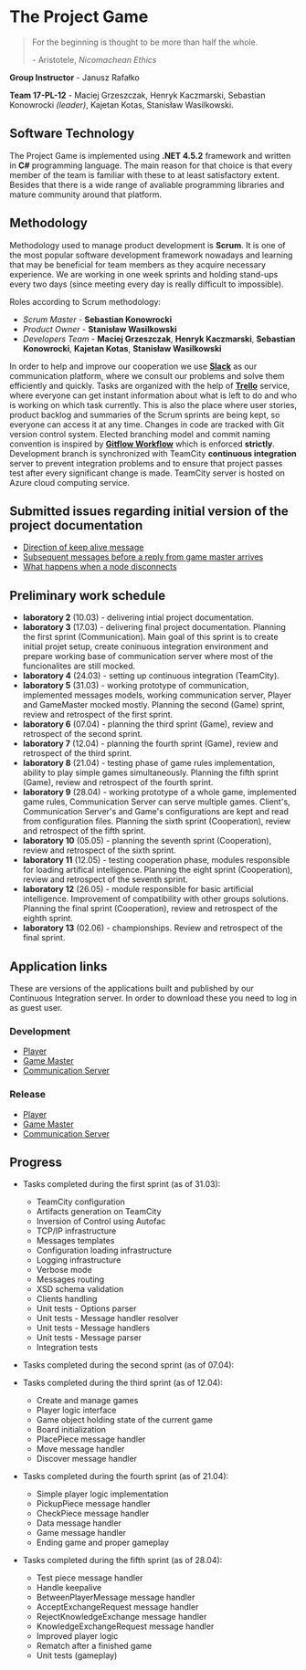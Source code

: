 # The Project Game

> For the beginning is thought to be more than half the whole.
>
> \- Aristotele, _Nicomachean Ethics_

**Group Instructor** - Janusz Rafałko

**Team 17-PL-12** - Maciej Grzeszczak, Henryk Kaczmarski, Sebastian Konowrocki _(leader)_, Kajetan Kotas, Stanisław Wasilkowski.

## Software Technology
The Project Game is implemented using **.NET 4.5.2** framework and written in **C#** programming language. The main reason for that choice is that every member of the team is familiar with these to at least satisfactory extent. Besides that there is a wide range of avaliable programming libraries and mature community around that platform.

## Methodology
Methodology used to manage product development is **Scrum**. It is one of the most popular software development framework nowadays and learning that may be beneficial for team members as they acquire necessary experience. We are working in one week sprints and holding stand-ups every two days (since meeting every day is really difficult to impossible).

Roles according to Scrum methodology:

- _Scrum Master_ - **Sebastian Konowrocki**
- _Product Owner_ - **Stanisław Wasilkowski**
- _Developers Team_ - **Maciej Grzeszczak**, **Henryk Kaczmarski**, **Sebastian Konowrocki**, **Kajetan Kotas**, **Stanisław Wasilkowski**

In order to help and improve our cooperation we use **[Slack](https://io2team.slack.com)** as our communication platform, where we consult our problems and solve them efficiently and quickly. 
Tasks are organized with the help of **[Trello](https://trello.com)** service, where everyone can get instant information about what is left to do and who is working on which task currently. This is also the place where user stories, product backlog and summaries of the Scrum sprints are being kept, so everyone can access it at any time.
Changes in code are tracked with Git version control system. Elected branching model and commit naming convention is inspired by **[Gitflow Workflow](https://www.atlassian.com/git/tutorials/comparing-workflows#gitflow-workflow)** which is enforced **strictly**.
Development branch is synchronized with TeamCity **continuous integration** server to prevent integration problems and to ensure that project passes test after every significant change is made. TeamCity server is hosted on Azure cloud computing service.

## Submitted issues regarding initial version of the project documentation
- [Direction of keep alive message](https://se2.mini.pw.edu.pl/17-results/17-results/issues/23)
- [Subsequent messages before a reply from game master arrives](https://se2.mini.pw.edu.pl/17-results/17-results/issues/22)
- [What happens when a node disconnects](https://se2.mini.pw.edu.pl/17-results/17-results/issues/1)

## Preliminary work schedule

- **laboratory 2** (10.03) - delivering intial project documentation. 
- **laboratory 3** (17.03) - delivering final project documentation. Planning the first sprint (Communication). Main goal of this sprint is to create initial projet setup, create coninuous integration environment and prepare working base of communication server where most of the funcionalites are still mocked.
- **laboratory 4** (24.03) - setting up continuous integration (TeamCity).
- **laboratory 5** (31.03) - working prototype of communication, implemented messages models, working communication server, Player and GameMaster mocked mostly. Planning the second (Game) sprint, review and retrospect of the first sprint.
- **laboratory 6** (07.04) - planning the third sprint (Game), review and retrospect of the second sprint.
- **laboratory 7** (12.04) - planning the fourth sprint (Game), review and retrospect of the third sprint.
- **laboratory 8** (21.04) - testing phase of game rules implementation, ability to play simple games simultaneously. Planning the fifth sprint (Game), review and retrospect of the fourth sprint. 
- **laboratory 9** (28.04) - working prototype of a whole game, implemented game rules, Communication Server can serve multiple games. Client's, Communication Server's and Game's configurations are kept and read from configuration files. Planning the sixth sprint (Cooperation), review and retrospect of the fifth sprint.
- **laboratory 10** (05.05) - planning the seventh sprint (Cooperation), review and retrospect of the sixth sprint.
- **laboratory 11** (12.05) - testing cooperation phase, modules responsible for loading artifical intelligence. Planning the eight sprint (Cooperation), review and retrospect of the seventh sprint.
- **laboratory 12** (26.05) - module responsible for basic artificial intelligence. Improvement of compatibility with other groups solutions. Planning the final sprint (Cooperation), review and retrospect of the eighth sprint.
- **laboratory 13** (02.06) - championships. Review and retrospect of the final sprint.

## Application links

These are versions of the applications built and published by our Continuous Integration server. In order to download these you need to log in as guest user.

### Development

- [Player](http://mini-dev.westeurope.cloudapp.azure.com:8080/repository/download/TheProjectGame_Development/latest.lastSuccessful/Player.zip)
- [Game Master](http://mini-dev.westeurope.cloudapp.azure.com:8080/repository/download/TheProjectGame_Development/latest.lastSuccessful/GameMaster.zip)
- [Communication Server](http://mini-dev.westeurope.cloudapp.azure.com:8080/repository/download/TheProjectGame_Development/latest.lastSuccessful/CommunicationServer.zip)

### Release

- [Player](http://mini-dev.westeurope.cloudapp.azure.com:8080/repository/download/TheProjectGame_Master/latest.lastSuccessful/Player.zip)
- [Game Master](http://mini-dev.westeurope.cloudapp.azure.com:8080/repository/download/TheProjectGame_Master/latest.lastSuccessful/GameMaster.zip)
- [Communication Server](http://mini-dev.westeurope.cloudapp.azure.com:8080/repository/download/TheProjectGame_Master/latest.lastSuccessful/CommunicationServer.zip)

## Progress

* Tasks completed during the first sprint (as of 31.03):
    * TeamCity configuration
    * Artifacts generation on TeamCity
    * Inversion of Control using Autofac
    * TCP/IP infrastructure
    * Messages templates
    * Configuration loading infrastructure
    * Logging infrastructure
    * Verbose mode
    * Messages routing
    * XSD schema validation
    * Clients handling
    * Unit tests - Options parser
    * Unit tests - Message handler resolver
    * Unit tests - Message handlers
    * Unit tests - Message parser
    * Integration tests

* Tasks completed during the second sprint (as of 07.04):

* Tasks completed during the third sprint (as of 12.04):
    * Create and manage games
    * Player logic interface
    * Game object holding state of the current game
    * Board initialization
    * PlacePiece message handler
    * Move message handler
    * Discover message handler

* Tasks completed during the fourth sprint (as of 21.04):
    * Simple player logic implementation
    * PickupPiece message handler
    * CheckPiece message handler
    * Data message handler
    * Game message handler
    * Ending game and proper gameplay

* Tasks completed during the fifth sprint (as of 28.04):
    * Test piece message handler
    * Handle keepalive
    * BetweenPlayerMessage message handler
    * AcceptExchangeRequest message handler
    * RejectKnowledgeExchange message handler
    * KnowledgeExchangeRequest message handler
    * Improved player logic
    * Rematch after a finished game
    * Unit tests (gameplay)